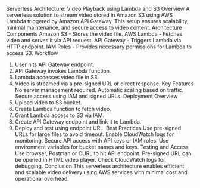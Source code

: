 Serverless Architecture: Video Playback using Lambda and S3
Overview
A serverless solution to stream video stored in Amazon S3 using AWS Lambda triggered by Amazon API Gateway.
This setup ensures scalability, minimal maintenance, and secure access to video content.
Architecture Components
Amazon S3 - Stores the video file.
AWS Lambda - Fetches video and serves it via API request.
API Gateway - Triggers Lambda via HTTP endpoint.
IAM Roles - Provides necessary permissions for Lambda to access S3.
Workflow
1. User hits API Gateway endpoint.
2. API Gateway invokes Lambda function.
3. Lambda accesses video file in S3.
4. Video is streamed via a pre-signed URL or direct response.
Key Features
No server management required.
Automatic scaling based on traffic.
Secure access using IAM and signed URLs.
Deployment Overview
1. Upload video to S3 bucket.
2. Create Lambda function to fetch video.
3. Grant Lambda access to S3 via IAM.
4. Create API Gateway endpoint and link it to Lambda.
5. Deploy and test using endpoint URL.
Best Practices
Use pre-signed URLs for large files to avoid timeout.
Enable CloudWatch logs for monitoring.
Secure API access with API keys or IAM roles.
Use environment variables for bucket names and keys.
Testing and Access
Use browser, Postman or CURL to hit API endpoint.
Pre-signed URL can be opened in HTML video player.
Check CloudWatch logs for debugging.
Conclusion
This serverless architecture enables efficient and scalable video delivery using AWS services with minimal cost and operational overhead.
